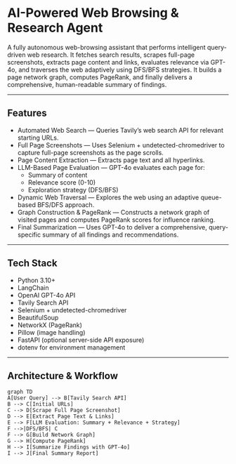# AI-Powered Web Browsing & Research Agent

A fully autonomous web-browsing assistant that performs intelligent query-driven web research. It fetches search results, scrapes full-page screenshots, extracts page content and links, evaluates relevance via GPT-4o, and traverses the web adaptively using DFS/BFS strategies. It builds a page network graph, computes PageRank, and finally delivers a comprehensive, human-readable summary of findings.

---

## Features

- Automated Web Search — Queries Tavily’s web search API for relevant starting URLs.
- Full Page Screenshots — Uses Selenium + undetected-chromedriver to capture full-page screenshots as the page scrolls.
- Page Content Extraction — Extracts page text and all hyperlinks.
- LLM-Based Page Evaluation — GPT-4o evaluates each page for:
  - Summary of content  
  - Relevance score (0-10)  
  - Exploration strategy (DFS/BFS)
- Dynamic Web Traversal — Explores the web using an adaptive queue-based BFS/DFS approach.
- Graph Construction & PageRank — Constructs a network graph of visited pages and computes PageRank scores for influence ranking.
- Final Summarization — Uses GPT-4o to deliver a comprehensive, query-specific summary of all findings and recommendations.

---

## Tech Stack

- Python 3.10+
- LangChain
- OpenAI GPT-4o API
- Tavily Search API
- Selenium + undetected-chromedriver
- BeautifulSoup
- NetworkX (PageRank)
- Pillow (image handling)
- FastAPI (optional server-side API exposure)
- dotenv for environment management

---

## Architecture & Workflow

```mermaid
graph TD
A[User Query] --> B[Tavily Search API]
B --> C[Initial URLs]
C --> D[Scrape Full Page Screenshot]
D --> E[Extract Page Text & Links]
E --> F[LLM Evaluation: Summary + Relevance + Strategy]
F -->|DFS/BFS| C
F --> G[Build Network Graph]
G --> H[Compute PageRank]
H --> I[Summarize Findings with GPT-4o]
I --> J[Final Summary Report]
